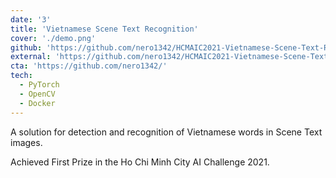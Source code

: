 ```yaml
---
date: '3'
title: 'Vietnamese Scene Text Recognition'
cover: './demo.png'
github: 'https://github.com/nero1342/HCMAIC2021-Vietnamese-Scene-Text-Recognition-4rangers-Team'
external: 'https://github.com/nero1342/HCMAIC2021-Vietnamese-Scene-Text-Recognition-4rangers-Team'
cta: 'https://github.com/nero1342/'
tech:
  - PyTorch
  - OpenCV
  - Docker
---
```


A solution for detection and recognition of Vietnamese words in Scene Text images.

Achieved First Prize in the Ho Chi Minh City AI Challenge 2021.

<!-- Having struggled with understanding how the Spotify OAuth flow works, I made the course I wish I could have had.

Unlike tutorials that only cover a few concepts and leave you with half-baked GitHub repositories, this course covers everything from explaining the principles of REST APIs to implementing Spotify's OAuth flow and fetching API data in a React app. By the end of the course, you’ll have an app deployed to the internet you can add to your portfolio. -->
